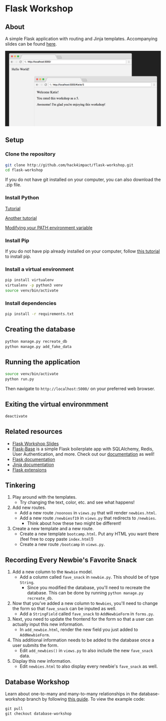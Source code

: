 # Flask Workshop

## About
A simple Flask application with routing and Jinja templates. Accompanying slides can be found [here](https://docs.google.com/presentation/d/1dbVouOH3zPJ6qISXl_Wzu1y4d9quf17YDtIX9eNoMMg/edit#slide=id.g32b928dd89_0_0).

![Demo](/images/demo.png)

## Setup
### Clone the repository
```sh
git clone http://github.com/hack4impact/flask-workshop.git
cd flask-workshop
```
If you do not have git installed on your computer, you can also download the .zip file.

### Install Python
[Tutorial](http://docs.python-guide.org/en/latest/starting/installation/)

[Another tutorial](https://edu.google.com/openonline/course-builder/docs/1.10/set-up-course-builder/check-for-python.html)

[Modifying your PATH environment variable](https://www.java.com/en/download/help/path.xml)

### Install Pip
If you do not have pip already installed on your computer, follow [this tutorial](https://pip.pypa.io/en/stable/installing/) to install pip.

### Install a virtual environment
```sh
pip install virtualenv
virtualenv -p python3 venv
source venv/bin/activate
```

### Install dependencies
```sh
pip install -r requirements.txt
```

## Creating the database
```sh
python manage.py recreate_db
python manage.py add_fake_data
```

## Running the application
```sh
source venv/bin/activate
python run.py
```
Then navigate to `http://localhost:5000/` on your preferred web browser.

## Exiting the virtual environmment
```sh
deactivate
```

## Related resources
* [Flask Workshop Slides](https://docs.google.com/presentation/d/1dbVouOH3zPJ6qISXl_Wzu1y4d9quf17YDtIX9eNoMMg/edit#slide=id.g32b928dd89_0_0)
* [Flask-Base](http://github.com/hack4impact/flask-base) is a simple Flask boilerplate app with SQLAlchemy, Redis, User Authentication, and more. Check out our [documentation](http://hack4impact.github.io/flask-base) as well!
* [Flask documentation](http://flask.pocoo.org/)
* [Jinja documentation](http://jinja.pocoo.org/)
* [Flask extensions](http://flask.pocoo.org/extensions/)

## Tinkering
1. Play around with the templates.
   * Try changing the text, color, etc. and see what happens!
2. Add new routes.
   * Add a new route `/noonoos` in `views.py` that will render `newbies.html`.
   * Add a new route `/newbiesf19` in `views.py` that redirects to `/newbies`.
      * Think about how these two might be different!
3. Create a new template and a new route.
   * Create a new template `bootcamp.html`. Put any HTML you want there (feel free to copy paste `index.html`!)
   * Create a new route `/bootcamp` in `views.py`.

## Recording Every Newbie's Favorite Snack
1. Add a new column to the `Newbie` model.
   * Add a column called `fave_snack` in `newbie.py`. This should be of type `String`.
      * Since you modified the database, you'll need to recreate the database. This can be done by running `python manage.py recreate_db`.
2. Now that you've added a new column to `Newbies`, you'll need to change the form so that `fave_snack` can be inputed as well.
   * Add a `StringField` called `fave_snack` to `AddNewbieForm` in `forms.py`.
3. Next, you need to update the frontend for the form so that a user can actually input this new information.
   * In `add_newbie.html`, render the new field you just added to `AddNewbieForm`.
4. This additional information needs to be added to the database once a user submits the form.
   * Edit `add_newbies()` in `views.py` to also include the new `fave_snack` data.
5. Display this new information.
   * Edit `newbies.html` to also display every newbie's `fave_snack` as well.

## Database Workshop
Learn about one-to-many and many-to-many relationships in the database-workshop branch by following [this guide](https://github.com/hack4impact/flask-workshop/blob/database-workshop/database-workshop.md). To view the example code:
```
git pull
git checkout database-workshop
```
